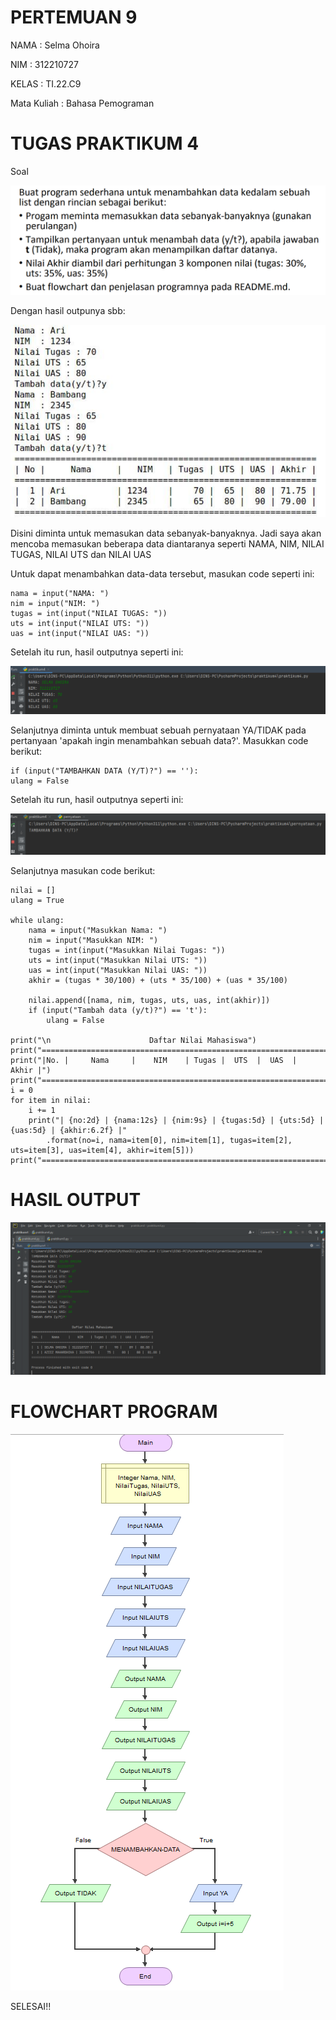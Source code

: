 # PERTEMUAN 9

NAMA : Selma Ohoira

NIM : 312210727

KELAS : TI.22.C9

Mata Kuliah : Bahasa Pemograman

# TUGAS PRAKTIKUM 4
Soal

![Gambar](gambar/1.png)

Dengan hasil outpunya sbb:

![Gambar](gambar/2.png)

Disini diminta untuk memasukan data sebanyak-banyaknya. Jadi saya akan mencoba memasukan beberapa data diantaranya seperti NAMA, NIM, NILAI TUGAS, NILAI UTS dan NILAI UAS

Untuk dapat menambahkan data-data tersebut, masukan code seperti ini:

    nama = input("NAMA: ")
    nim = input("NIM: ")
    tugas = int(input("NILAI TUGAS: "))
    uts = int(input("NILAI UTS: "))
    uas = int(input("NILAI UAS: "))

Setelah itu run, hasil outputnya seperti ini:

![Gambar](gambar/3.png)

Selanjutnya diminta untuk membuat sebuah pernyataan YA/TIDAK pada pertanyaan 'apakah ingin menambahkan sebuah data?'.
Masukkan code berikut:

    if (input("TAMBAHKAN DATA (Y/T)?") == ''):
    ulang = False

Setelah itu run, hasil outputnya seperti ini:

![Gambar](gambar/4.png)

Selanjutnya masukan code berikut:

    nilai = []
    ulang = True

    while ulang:
        nama = input("Masukkan Nama: ")
        nim = input("Masukkan NIM: ")
        tugas = int(input("Masukkan Nilai Tugas: "))
        uts = int(input("Masukkan Nilai UTS: "))
        uas = int(input("Masukkan Nilai UAS: "))
        akhir = (tugas * 30/100) + (uts * 35/100) + (uas * 35/100)

        nilai.append([nama, nim, tugas, uts, uas, int(akhir)])
        if (input("Tambah data (y/t)?") == 't'):
            ulang = False

    print("\n                      Daftar Nilai Mahasiswa")
    print("==================================================================")
    print("|No. |     Nama     |    NIM    | Tugas |  UTS  |  UAS  |  Akhir |")
    print("==================================================================")
    i = 0
    for item in nilai:
        i += 1
        print("| {no:2d} | {nama:12s} | {nim:9s} | {tugas:5d} | {uts:5d} | {uas:5d} | {akhir:6.2f} |"
            .format(no=i, nama=item[0], nim=item[1], tugas=item[2], uts=item[3], uas=item[4], akhir=item[5]))
    print("==================================================================")

# HASIL OUTPUT

![Gambar](gambar/5.png)

# FLOWCHART PROGRAM

![Gambar](gambar/6.png)

SELESAI!!